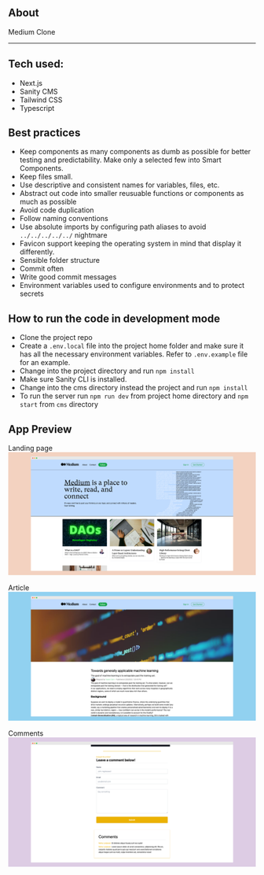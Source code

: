 ## About

Medium Clone

---

## Tech used:

- Next.js
- Sanity CMS
- Tailwind CSS
- Typescript

## Best practices

- Keep components as many components as dumb as possible for better testing and predictability. Make only a selected few into Smart Components.
- Keep files small.
- Use descriptive and consistent names for variables, files, etc.
- Abstract out code into smaller reusuable functions or components as much as possible
- Avoid code duplication
- Follow naming conventions
- Use absolute imports by configuring path aliases to avoid `../../../../../` nightmare
- Favicon support keeping the operating system in mind that display it differently.
- Sensible folder structure
- Commit often
- Write good commit messages
- Environment variables used to configure environments and to protect secrets

## How to run the code in development mode

- Clone the project repo
- Create a `.env.local` file into the project home folder and make sure it has all the necessary environment variables. Refer to `.env.example` file for an example.
- Change into the project directory and run `npm install`
- Make sure Sanity CLI is installed.
- Change into the cms directory instead the project and run `npm install`
- To run the server run `npm run dev` from project home directory and `npm start` from `cms` directory

## App Preview

Landing page
![Landing Page](./docs/screenshots/landing-page.png)

Article
![Article](./docs/screenshots/article.png)

Comments
![Comments](./docs/screenshots/comments.png)

